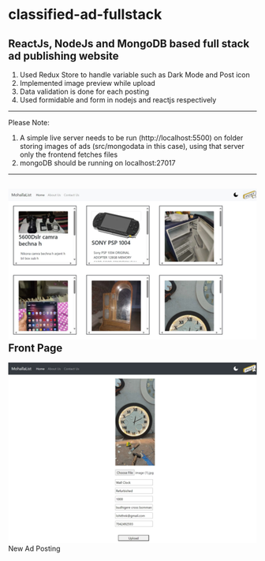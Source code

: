 # classified-ad-fullstack
ReactJs, NodeJs and MongoDB based full stack ad publishing website
----------------------
1. Used Redux Store to handle variable such as Dark Mode and Post icon
2. Implemented image preview while upload
3. Data validation is done for each posting
4. Used formidable and form in nodejs and reactjs respectively
--------------------------
Please Note:
1. A simple live server needs to be run (http://localhost:5500) on folder storing images of ads (src/mongodata in this case), using that server only the frontend fetches files
2. mongoDB should be running on localhost:27017
----------------------------
![Front Page](Screenshot2.jpeg)
Front Page
----------------------
![New Ad Post](Screenshot1.jpeg)
New Ad Posting
